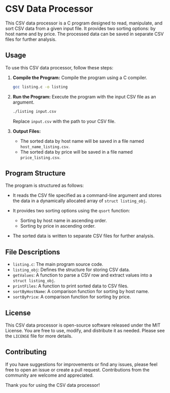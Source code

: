 # CSV Data Processor

This CSV data processor is a C program designed to read, manipulate, and sort CSV data from a given input file. It provides two sorting options: by host name and by price. The processed data can be saved in separate CSV files for further analysis.

## Usage

To use this CSV data processor, follow these steps:

1. **Compile the Program:** Compile the program using a C compiler.

   ```bash
   gcc listing.c -o listing
   ```

2. **Run the Program:** Execute the program with the input CSV file as an argument.

   ```bash
   ./listing input.csv
   ```

   Replace `input.csv` with the path to your CSV file.

3. **Output Files:**

   - The sorted data by host name will be saved in a file named `host_name_listing.csv`.
   - The sorted data by price will be saved in a file named `price_listing.csv`.

## Program Structure

The program is structured as follows:

- It reads the CSV file specified as a command-line argument and stores the data in a dynamically allocated array of `struct listing_obj`.

- It provides two sorting options using the `qsort` function:
   - Sorting by host name in ascending order.
   - Sorting by price in ascending order.

- The sorted data is written to separate CSV files for further analysis.

## File Descriptions

- `listing.c`: The main program source code.
- `listing_obj`: Defines the structure for storing CSV data.
- `getValues`: A function to parse a CSV row and extract values into a `struct listing_obj`.
- `printFiles`: A function to print sorted data to CSV files.
- `sortByHostName`: A comparison function for sorting by host name.
- `sortByPrice`: A comparison function for sorting by price.

## License

This CSV data processor is open-source software released under the MIT License. You are free to use, modify, and distribute it as needed. Please see the `LICENSE` file for more details.

## Contributing

If you have suggestions for improvements or find any issues, please feel free to open an issue or create a pull request. Contributions from the community are welcome and appreciated.

Thank you for using the CSV data processor!
